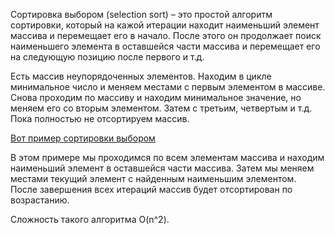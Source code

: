 Сортировка выбором (selection sort) – это простой алгоритм сортировки, который на кажой итерации находит наименьший элемент массива и перемещает его в начало. После этого он продолжает поиск наименьшего элемента в оставшейся части массива и перемещает его на следующую позицию после первого и т.д.

Есть массив неупорядоченных элементов.
Находим в цикле минимальное число и меняем местами с первым элементом в массиве.
Снова проходим по массиву и находим минимальное значение, но меняем его со вторым элементом.
Затем с третьим, четвертым и т.д. Пока полностью не отсортируем массив.

[Вот пример сортировки выбором](index.ts)

В этом примере мы проходимся по всем элементам массива и находим наименьший элемент в оставшейся части массива. Затем мы меняем местами текущий элемент с найденным наименьшим элементом. После завершения всех итераций массив будет отсортирован по возрастанию.

Сложность такого алгоритма O(n^2).
